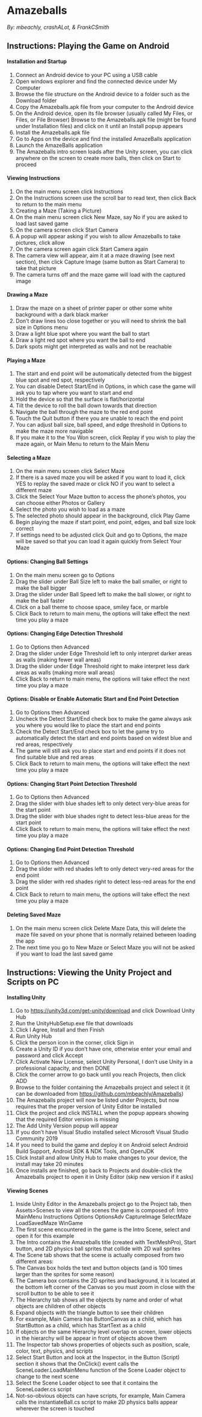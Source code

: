 # Amazeballs
*By:  mbeachly, crashALot, & FrankCSmith*

## Instructions: Playing the Game on Android

#### Installation and Startup
1. Connect an Android device to your PC using a USB cable
2. Open windows explorer and find the connected device under My Computer
3. Browse the file structure on the Android device to a folder such as the Download folder
4. Copy the Amazeballs.apk file from your computer to the Android device
5. On the Android device, open its file browser (usually called My Files, or Files, or File Browser)
Browse to the Amazeballs.apk file (might be found under Installation files) and click on it until an Install popup appears
6. Install the Amazeballs.apk file
7. Go to Apps on the device and find the installed AmazeBalls application
8. Launch the AmazeBalls application
9. The Amazeballs intro screen loads after the Unity screen, you can click anywhere on the screen to create more balls, then click on Start to proceed

#### Viewing Instructions
1. On the main menu screen click Instructions
2. On the Instructions screen use the scroll bar to read text, then click Back to return to the main menu
3. Creating a Maze (Taking a Picture)
4. On the main menu screen click New Maze, say No if you are asked to load last saved game
5. On the camera screen click Start Camera
6. A popup will appear asking if you wish to allow Amazeballs to take pictures, click allow
7. On the camera screen again click Start Camera again
8. The camera view will appear, aim it at a maze drawing (see next section), then click Capture Image (same button as Start Camera) to take that picture
9. The camera turns off and the maze game will load with the captured image

#### Drawing a Maze
1. Draw the maze on a sheet of printer paper or other some white background with a dark black marker
2. Don’t draw lines too close together or you will need to shrink the ball size in Options menu
3. Draw a light blue spot where you want the ball to start
4. Draw a light red spot where you want the ball to end
5. Dark spots might get interpreted as walls and not be reachable

#### Playing a Maze
1. The start and end point will be automatically detected from the biggest blue spot and red spot, respectively
2. You can disable Detect Start/End in Options, in which case the game will ask you to tap where you want to start and end
3. Hold the device so that the surface is flat/horizontal
4. Tilt the device to roll the ball down towards that direction
5. Navigate the ball through the maze to the red end point
6. Touch the Quit button if there you are unable to reach the end point
7. You can adjust ball size, ball speed, and edge threshold in Options to make the maze more navigable
8. If you make it to the You Won screen, click Replay if you wish to play the maze again, or Main Menu to return to the Main Menu

#### Selecting a Maze
1. On the main menu screen click Select Maze
2. If there is a saved maze you will be asked if you want to load it, click YES to replay the saved maze or click NO if you want to select a different maze
3. Click the Select Your Maze button to access the phone’s photos, you can choose either Photos or Gallery
4. Select the photo you wish to load as a maze
5. The selected photo should appear in the background, click Play Game
6. Begin playing the maze if start point, end point, edges, and ball size look correct
7. If settings need to be adjusted click Quit and go to Options, the maze will be saved so that you can load it again quickly from
Select Your Maze

#### Options: Changing Ball Settings
1. On the main menu screen go to Options
2. Drag the slider under Ball Size left to make the ball smaller, or right to make the ball bigger
3. Drag the slider under Ball Speed left to make the ball slower, or right to make the ball faster
4. Click on a ball theme to choose space, smiley face, or marble
5. Click Back to return to main menu, the options will take effect the next time you play a maze

#### Options: Changing Edge Detection Threshold
1. Go to Options then Advanced
2. Drag the slider under Edge Threshold left to only interpret darker areas as walls (making fewer wall areas)
3. Drag the slider under Edge Threshold right to make interpret less dark areas as walls (making more wall areas)
4. Click Back to return to main menu, the options will take effect the next time you play a maze

#### Options: Disable or Enable Automatic Start and End Point Detection
1. Go to Options then Advanced
2. Uncheck the Detect Start/End check box to make the game always ask you where you would like to place the start and end points
3. Check the Detect Start/End check box to let the game try to automatically detect the start and end points based on widest blue and red areas, respectively
4. The game will still ask you to place start and end points if it does not find suitable blue and red areas
5. Click Back to return to main menu, the options will take effect the next time you play a maze

#### Options: Changing Start Point Detection Threshold
1. Go to Options then Advanced
2. Drag the slider with blue shades left to only detect very-blue areas for the start point
3. Drag the slider with blue shades right to detect less-blue areas for the start point
4. Click Back to return to main menu, the options will take effect the next time you play a maze

#### Options: Changing End Point Detection Threshold
1. Go to Options then Advanced
2. Drag the slider with red shades left to only detect very-red areas for the end point
3. Drag the slider with red shades right to detect less-red areas for the end point
4. Click Back to return to main menu, the options will take effect the next time you play a maze

#### Deleting Saved Maze
1. On the main menu screen click Delete Maze Data, this will delete the maze file saved on your phone that is normally retained between loading the app 
2. The next time you go to New Maze or Select Maze you will not be asked if you want to load the last saved game

## Instructions: Viewing the Unity Project and Scripts on PC

#### Installing Unity
1. Go to https://unity3d.com/get-unity/download and click Download Unity Hub
2. Run the UnityHubSetup.exe file that downloads
3. Click I Agree, Install and then Finish
4. Run Unity Hub
5. Click the person icon in the corner, click Sign in
6. Create a Unity ID if you don’t have one, otherwise enter your email and password and click Accept
7. Click Activate New License, select Unity Personal, I don’t use Unity in a professional capacity, and then DONE
8. Click the corner arrow to go back until you reach Projects, then click ADD
9. Browse to the folder containing the Amazeballs project and select it (it can be downloaded from https://github.com/mbeachly/Amazeballs)
10. The Amazeballs project will now be listed under Projects, but now requires that the proper version of Unity Editor be installed
11. Click the project and click INSTALL when the popup appears showing that the required Editor version is missing
12. The Add Unity Version popup will appear
13. If you don’t have Visual Studio installed select Microsoft Visual Studio Community 2019
14. If you need to build the game and deploy it on Android select Android Build Support, Android SDK & NDK Tools, and OpenJDK
15. Click Install and allow Unity Hub to make changes to your device, the install may take 20 minutes
16. Once installs are finished, go back to Projects and double-click the Amazeballs project to open it in Unity Editor (skip new version if it asks)

#### Viewing Scenes
1. Inside Unity Editor in the Amazeballs project go to the Project tab, then Assets>Scenes to view all the scenes the game is composed of:
Intro
MainMenu
Instructions
Options
OptionsAdv
CaptureImage
SelectMaze
LoadSavedMaze
WinGame
2. The first scene encountered in the game is the Intro Scene, select and open it for this example
3. The Intro contains the Amazeballs title (created with TextMeshPro), Start button, and 2D physics ball sprites that collide with 2D wall sprites
4. The Scene tab shows that the scene is actually composed from two different areas: 
5. The Canvas box holds the text and button objects (and is 100 times larger than the sprites for some reason)
6. The Camera box contains the 2D sprites and background, it is located at the bottom left corner of the Canvas so you must zoom in close with the scroll button to be able to see it
7. The Hierarchy tab shows all the objects by name and order of what objects are children of other objects
8. Expand objects with the triangle button to see their children
9. For example, Main Camera has ButtonCanvas as a child, which has StartButton as a child, which has StartText as a child 
10. If objects on the same Hierarchy level overlap on screen, lower objects in the hierarchy will be appear in front of objects above them
11. The Inspector tab shows properties of objects such as position, scale, color, text, physics, and scripts
12. Select Start Button and look at the Inspector, in the Button (Script) section it shows that the OnClick() event calls the SceneLoader.LoadMainMenu function of the Scene Loader object to change to the next scene
13. Select the Scene Loader object to see that it contains the SceneLoader.cs script
14. Not-so-obvious objects can have scripts, for example, Main Camera calls the instantiateBall.cs script to make 2D physics balls appear wherever the screen is touched


 
